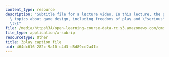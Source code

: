```yaml
---
content_type: resource
description: "Subtitle file for a lecture video. In this lecture, the professors describe\
  \ topics about game design, including freedoms of play and \"serious\" games.\t\t\
  \t\t"
file: /media/https%3A/open-learning-course-data-rc.s3.amazonaws.com/cms-611j-creating-video-games-fall-2014/464dc616282c9a10c4d3d8d89cd2a41b_zzKSn1Y80F4.srt
file_type: application/x-subrip
resourcetype: Other
title: 3play caption file
uid: 464dc616-282c-9a10-c4d3-d8d89cd2a41b
---
```

